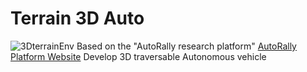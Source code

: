 # Terrain 3D Auto

![3DterrainEnv](https://user-images.githubusercontent.com/32535170/178091370-1ef4dde3-e037-4962-be13-0c0abbc9bab0.png)
Based on the "AutoRally research platform" [AutoRally Platform Website](http://autorally.github.io) 
Develop 3D traversable Autonomous vehicle 



